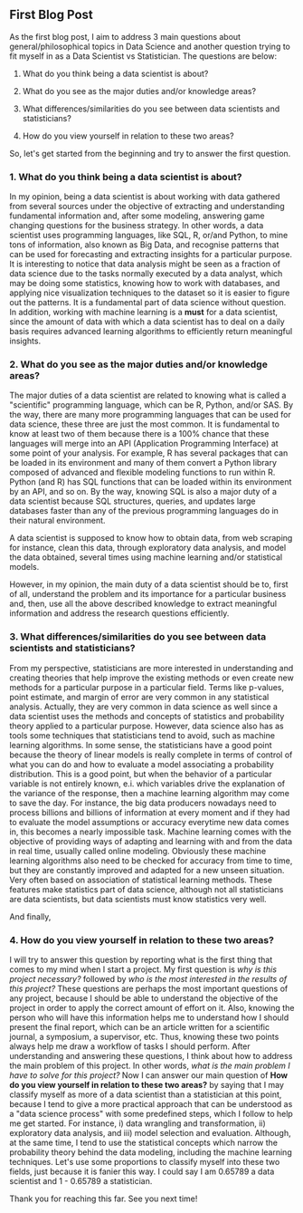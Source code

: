 ## First Blog Post

As the first blog post, I aim to address 3 main questions about general/philosophical topics in Data Science and another question trying to fit myself in as a Data Scientist vs Statistician. The questions are below:

1. What do you think being a data scientist is about?

2. What do you see as the major duties and/or knowledge areas?

3. What differences/similarities do you see between data scientists and statisticians?

4. How do you view yourself in relation to these two areas?

So, let's get started from the beginning and try to answer the first question.


### 1. What do you think being a data scientist is about?

In my opinion, being a data scientist is about working with data gathered from several sources under the objective of extracting and understanding fundamental information and, after some modeling, answering game changing questions for the business strategy. In other words, a data scientist uses programming languages, like SQL, R, or/and Python, to mine tons of information, also known as Big Data, and recognise patterns that can be used for forecasting and extracting insights for a particular purpose. It is interesting to notice that data analysis might be seen as a fraction of data science due to the tasks normally executed by a data analyst, which may be doing some statistics, knowing how to work with databases, and applying nice visualization techniques to the dataset so it is easier to figure out the patterns. It is a fundamental part of data science without question. In addition, working with machine learning is a **must** for a data scientist, since the amount of data with which a data scientist has to deal on a daily basis requires advanced learning algorithms to efficiently return meaningful insights.


### 2. What do you see as the major duties and/or knowledge areas?

The major duties of a data scientist are related to knowing what is called a "scientific" programming language, which can be R, Python, and/or SAS. By the way, there are many more programming languages that can be used for data science, these three are just the most common. It is fundamental to know at least two of them because there is a 100% chance that these languages will merge into an API (Application Programming Interface) at some point of your analysis. For example, R has several packages that can be loaded in its environment and many of them convert a Python library composed of advanced and flexible modeling functions to run within R. Python (and R) has SQL functions that can be loaded within its environment by an API, and so on. By the way, knowing SQL is also a major duty of a data scientist because SQL structures, queries, and updates large databases faster than any of the previous programming languages do in their natural environment.

A data scientist is supposed to know how to obtain data, from web scraping for instance, clean this data, through exploratory data analysis, and model the data obtained, several times using machine learning and/or statistical models.

However, in my opinion, the main duty of a data scientist should be to, first of all, understand the problem and its importance for a particular business and, then, use all the above described knowledge to extract meaningful information and address the research questions efficiently.


### 3. What differences/similarities do you see between data scientists and statisticians?

From my perspective, statisticians are more interested in understanding and creating theories that help improve the existing methods or even create new methods for a particular purpose in a particular field. Terms like p-values, point estimate, and margin of error are very common in any statistical analysis. Actually, they are very common in data science as well since a data scientist uses the methods and concepts of statistics and probability theory applied to a particular purpose. However, data science also has as tools some techniques that statisticians tend to avoid, such as machine learning algorithms. In some sense, the statisticians have a good point because the theory of linear models is really complete in terms of control of what you can do and how to evaluate a model associating a probability distribution. This is a good point, but when the behavior of a particular variable is not entirely known, e.i. which variables drive the explanation of the variance of the response, then a machine learning algorithm may come to save the day. For instance, the big data producers nowadays need to process billions and billions of information at every moment and if they had to evaluate the model assumptions or accuracy everytime new data comes in, this becomes a nearly impossible task. Machine learning comes with the objective of providing ways of adapting and learning with and from the data in real time, usually called online modeling. Obviously these machine learning algorithms also need to be checked for accuracy from time to time, but they are constantly improved and adapted for a new unseen situation. Very often based on association of statistical learning methods. These features make statistics part of data science, although not all statisticians are data scientists, but data scientists must know statistics very well.


And finally, 

### 4. How do you view yourself in relation to these two areas?

I will try to answer this question by reporting what is the first thing that comes to my mind when I start a project. My first question is *why is this project necessary?* followed by *who is the most interested in the results of this project?* These questions are perhaps the most important questions of any project, because I should be able to understand the objective of the project in order to apply the correct amount of effort on it. Also, knowing the person who will have this information helps me to understand how I should present the  final report, which can be an article written for a scientific journal, a symposium, a supervisor, etc. Thus, knowing these two points always help me draw a workflow of tasks I should perform. After understanding and answering these questions, I think about how to address the main problem of this project. In other words, *what is the main problem I have to solve for this project?* Now I can answer our main question of **How do you view yourself in relation to these two areas?** by saying that I may classify myself as more of a data scientist than a statistician at this point, because I tend to give a more practical approach that can be understood as a "data science process" with some predefined steps, which I follow to help me get started. For instance, i) data wrangling and transformation, ii) exploratory data analysis, and iii) model selection and evaluation. Although, at the same time, I tend to use the statistical concepts which narrow the probability theory behind the data modeling, including the machine learning techniques. Let's use some proportions to classify myself into these two fields, just because it is fanier this way. I could say I am 0.65789 a data scientist and 1 - 0.65789 a statistician.

Thank you for reaching this far. See you next time!
